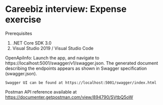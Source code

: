 # Careebiz interview:  Expense exercise

Prerequisites
1. .NET Core SDK 3.0
2. Visual Studio 2019 / Visual Studio Code 

OpenApiInfo:
    Launch the app, and navigate to https://localhost:5001/swagger/v1/swagger.json. The generated document describing the endpoints appears as shown in Swagger specification (swagger.json).

    Swagger UI can be found at https://localhost:5001/swagger/index.html

Postman API reference available at 
https://documenter.getpostman.com/view/894790/SVtbQ5oW

   
   
   
   
